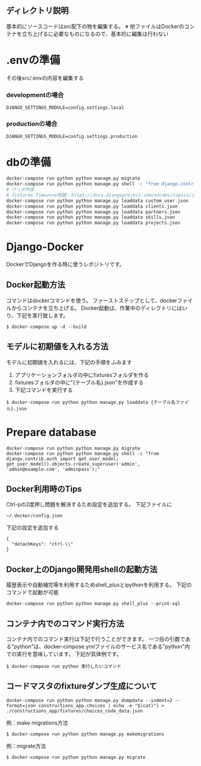 ## ディレクトリ説明
基本的にソースコードはsrc配下の物を編集する。
※ 他ファイルはDockerのコンテナを立ち上げるに必要なものになるので、基本的に編集は行わない

# .envの準備
その後src/.envの内容を編集する
### developmentの場合
```
DJANGO_SETTINGS_MODULE=config.settings.local
```
### productionの場合
```
DJANGO_SETTINGS_MODULE=config.settings.production
```

# dbの準備
```bash
docker-compose run python python manage.py migrate
docker-compose run python python manage.py shell -c "from django.contrib.auth import get_user_model; get_user_model().objects.create_superuser('admin', 'admin@example.com', 'adminpass');"
# データ作成
# fixtures Timezone問題: https://docs.djangoproject.com/en/dev/topics/i18n/timezones/#fixtures
docker-compose run python python manage.py loaddata custom_user.json
docker-compose run python python manage.py loaddata clients.json
docker-compose run python python manage.py loaddata partners.json
docker-compose run python python manage.py loaddata skills.json
docker-compose run python python manage.py loaddata projects.json
```

# Django-Docker
DockerでDjangoを作る時に使うレポジトリです。

## Docker起動方法
コマンドはdockerコマンドを使う。
ファーストステップとして、dockerファイルからコンテナを立ち上げる。
Docker起動は、作業中のディレクトリにはいり、下記を実行致します。

```
$ docker-compose up -d --build
```

## モデルに初期値を入れる方法
モデルに初期値を入れるには、下記の手順をふみます

1. アプリケーションフォルダの中にfixturesフォルダを作る
2. fixturesフォルダの中に"{テーブル名}.json"を作成する
3. 下記コマンドを実行する

```
$ docker-compose run python python manage.py loaddata {テーブル名ファイル}.json
```

# Prepare database

```
docker-compose run python python manage.py migrate
docker-compose run python python manage.py shell -c "from django.contrib.auth import get_user_model; get_user_model().objects.create_superuser('admin', 'admin@example.com', 'adminpass');"
```

## Docker利用時のTips
Ctrl-pの2度押し問題を解決するため設定を追加する。
下記ファイルに
```
~/.docker/config.json
```
下記の設定を追加する
```
{
  "detachKeys": "ctrl-\\"
}
```

## Docker上のDjango開発用shellの起動方法
履歴表示や自動補完等を利用するためshell_plusとipythonを利用する。
下記のコマンドで起動が可能

```
docker-compose run python python manage.py shell_plus --print-sql
```

## コンテナ内でのコマンド実行方法
コンテナ内でのコマンド実行は下記で行うことができます。
一つ目の引数である"python"は、docker-cimpose.ymlファイルのサービス名である"python"内での実行を意味しています。 下記が具体例です。

```
$ docker-compose run python 実行したいコマンド
```

## コードマスタのfixtureダンプ生成について
```
docker-compose run python python manage.py dumpdata --indent=2 --format=json constructions_app.choices | echo -e "$(cat)") > ./constructions_app/fixtures/choices_code_data.json
```

例：make migrations方法

```
$ docker-compose run python python manage.py makemigrations
```

例：migrate方法

```
$ docker-compose run python python manage.py migrate
```
